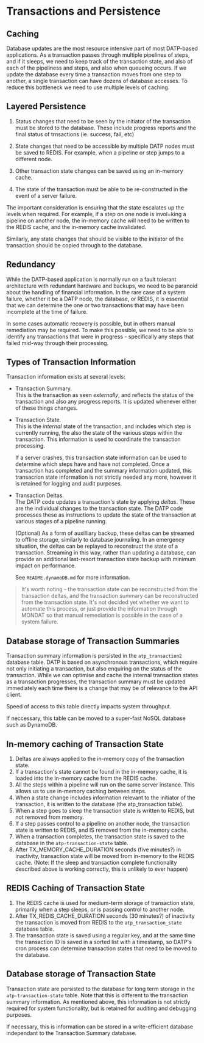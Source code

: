 # Transactions and Persistence



## Caching

Database updates are the most resource intensive part of most DATP-based applications. As a transaction passes through multiple pipelines of steps, and if it sleeps, we need to keep track of the transaction state, and also of each of the pipeliness and steps, and also when queueing occurs. If we update the database every time a transaction moves from one step to another, a single transaction can have dozens of database accesses. To reduce this bottleneck we need to use multiple levels of caching.


## Layered Persistence

1. Status changes that need to be seen by the initiator of the transaction must be stored to the database. These include progress reports and the final status of trnsactions (ie. success, fail, etc)

2. State changes that need to be accessible by multiple DATP nodes must be saved to REDIS. For example, when a pipeline or step jumps to a different node.

3. Other transaction state changes can be saved using an in-memory cache.

4. The state of the transaction must be able to be re-constructed in the event of a server failure.

The important consideration is ensuring that the state escalates up the levels when required. For example, if a step on one node is invol=king a pipeline on another node, the in-memory cache will need to be written to the REDIS cache, and the in-memory cache invalidated.

Similarly, any state changes that should be visible to the initiator of the transaction should be copied through to the database.

## Redundancy
While the DATP-based application is normally run on a fault tolerant architecture with redundant hardware and backups, we need to be paranoid about the handling of financial information. In the rare case of a system failure, whether it be a DATP node, the database, or REDIS, it is essential that we can determine the one or two transactions that may have been incomplete at the time of failure.

In some cases automatic recovery is possible, but in others manual remediation may be required. To make this possible, we need to be able to identify any transactions that were in progress - specifically any steps that failed mid-way through their processing.




## Types of Transaction Information
Transaction information exists at several levels:


- Transaction Summary.  
  This is the transaction as seen _externally_, and reflects the status of the transaction and also any progress reports. It is updated whenever either of these things changes.

- Transaction State.  
  This is the _internal_ state of the transaction, and includes which step is currently running, the also the state of the various steps within the transaction. This information is used to coordinate the transaction processing.
  
  If a server crashes, this transaction state information can be used to determine which steps have and have not completed. Once a transaction has completed and the summary information updated, this transacrion state information is not strictly needed any more, however it is retained for logging and audit purposes.


- Transaction Deltas.  
  The DATP code updates a transaction's state by applying _deltas_. These are the individual changes to the transaction state. The DATP code processes these as instructions to update the state of the transaction at various stages of a pipeline running.
  
  (Optional) As a form of auxilliary backup, these deltas can be streamed to offline storage, similarly to database journaling. In an emergency situation, the deltas can be replayed to reconstruct the state of a transaction. Streaming in this way, rather than updating a database, can provide an additional last-resort transaction state backup with minimum impact on performance.
  
  See `README.dynamoDB.md` for more information.

> It's worth noting - the transaction state can be reconstructed from the transaction deltas, and the transaction summary can be reconstructed from the transaction state. It's not decided yet whether we want to automate this process, or just provide the information through MONDAT so that manual remediation is possible in the case of a system failure.


## Database storage of Transaction Summaries
Transaction summary information is persisted in the `atp_transaction2` database table. DATP is based on asynchronous transactions, which require not only initiating a transaction, but also enquiring on the status of the transaction. While we can optimise and cache the internal transaction states as a transaction progresses, the transaction summary must be updated immediately each time there is a change that may be of relevance to the API client.

Speed of access to this table directly impacts system throughput.

If neccessary, this table can be moved to a super-fast NoSQL database such as DynamoDB.



## In-memory caching of Transaction State
1. Deltas are always applied to the in-memory copy of the transaction state.
1. If a transaction's state cannot be found in the in-memory cache, it is loaded into the in-memory cache from the REDIS cache.
1. All the steps within a pipeline will run on the same server instance. This allows us to use in-memory caching between steps.
1. When a state change includes information relevant to the initiator of the transaction, it is written to the database (the atp_transaction table).
1. When a step goes to sleep the transaction state is written to REDIS, but not removed from memory.
1. If a step passes control to a pipeline on another node, the transaction state is written to REDIS, and IS removed from the in-memory cache.
1. When a transaction completes, the transaction state is saved to the database in the `atp-transaction-state` table.
1. After TX_MEMORY_CACHE_DURATION seconds (five minutes?) in inactivity, transaction state will be moved from in-memory to the REDIS cache. (Note: If the sleep and transaction complete functionality described above is working correctly, this is unlikely to ever happen)

## REDIS Caching of Transaction State
1. The REDIS cache is used for medium-term storage of transaction state, primarily when a step sleeps, or is passing control to another node.
1. After TX_REDIS_CACHE_DURATION seconds (30 minutes?) of inactivity the transaction is moved from REDIS to the `atp_transaction_state` database table.
1. The transaction state is saved using a regular key, and at the same time the transaction ID is saved in a sorted list with a timestamp, so DATP's cron process can determine transaction states that need to be moved to the database.

## Database storage of Transaction State
Transaction state are persisted to the database for long term storage in the `atp-transaction-state` table. Note that this is different to the transaction summary information. As mentioned above, this information is not strictly required for system functionality, but is retained for auditing and debugging purposes.

If necessary, this is information can be stored in a write-efficient database independant to the Transaction Summary database.

